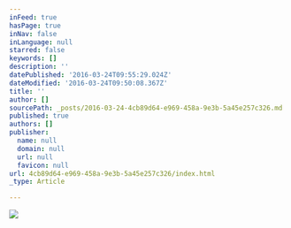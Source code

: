 ```yaml
---
inFeed: true
hasPage: true
inNav: false
inLanguage: null
starred: false
keywords: []
description: ''
datePublished: '2016-03-24T09:55:29.024Z'
dateModified: '2016-03-24T09:50:08.367Z'
title: ''
author: []
sourcePath: _posts/2016-03-24-4cb89d64-e969-458a-9e3b-5a45e257c326.md
published: true
authors: []
publisher:
  name: null
  domain: null
  url: null
  favicon: null
url: 4cb89d64-e969-458a-9e3b-5a45e257c326/index.html
_type: Article

---
```

![](https://the-grid-user-content.s3-us-west-2.amazonaws.com/c68ae800-2d39-4ffa-afe1-23c74216d1cf.jpg)